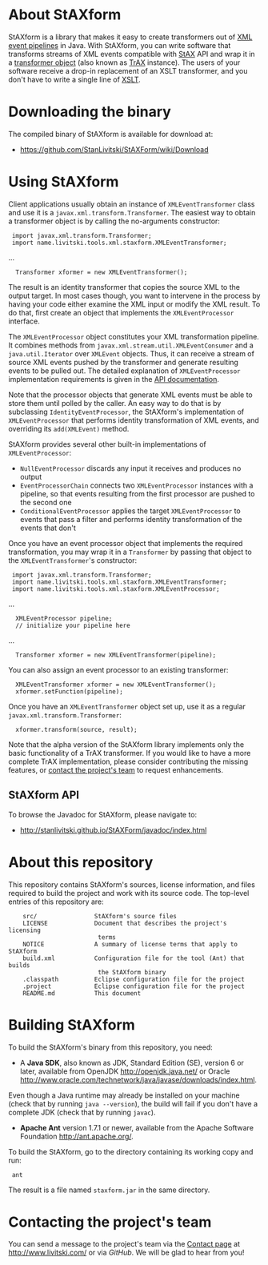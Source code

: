 <!--
 |    Copyright © 2013 Konstantin Livitski
 | 
 |    This file is part of StAXform. StAXform is
 |    licensed under the Apache License, Version 2.0 (the "License");
 |    you may not use this file except in compliance with the License.
 |    You may obtain a copy of the License at
 | 
 |      http://www.apache.org/licenses/LICENSE-2.0
 | 
 |    Unless required by applicable law or agreed to in writing, software
 |    distributed under the License is distributed on an "AS IS" BASIS,
 |    WITHOUT WARRANTIES OR CONDITIONS OF ANY KIND, either express or implied.
 |    See the License for the specific language governing permissions and
 |    limitations under the License.
 -->

<a name="sec-about"> </a>
About StAXform
==============
StAXform is a library that makes it easy to create transformers out of
[XML event pipelines][xpipe] in Java. With StAXform, you can write
software that transforms streams of XML events compatible with [StAX][] API and
wrap it in a [transformer object][TrAX] (also known as [TrAX][] instance). The
users of your software receive a drop-in replacement of an XSLT transformer,
and you don't have to write a single line of [XSLT][].

<a name="sec-download"> </a>
Downloading the binary
======================

The compiled binary of StAXform is available for download at:

 - <https://github.com/StanLivitski/StAXForm/wiki/Download>

<a name="sec-use"> </a>
Using StAXform
==============

Client applications usually obtain an instance of `XMLEventTransformer` class
and use it is a `javax.xml.transform.Transformer`. The easiest way to obtain a
transformer object is by calling the no-arguments constructor:

     import javax.xml.transform.Transformer;
     import name.livitski.tools.xml.staxform.XMLEventTransformer;

...

      Transformer xformer = new XMLEventTransformer();

The result is an identity transformer that copies the source XML to the output
target. In most cases though, you want to intervene in the process by having
your code either examine the XML input or modify the XML result. To do that,
first create an object that implements the `XMLEventProcessor` interface.

The `XMLEventProcessor` object constitutes your XML transformation pipeline.
It combines methods from `javax.xml.stream.util.XMLEventConsumer` and a
`java.util.Iterator` over `XMLEvent` objects. Thus, it can receive a stream of
source XML events pushed by the transformer and generate resulting events to be
pulled out. The detailed explanation of `XMLEventProcessor` implementation
requirements is given in the [API documentation](#sec-api).

Note that the processor objects that generate XML events must be able to store 
them until polled by the caller. An easy way to do that is by subclassing
`IdentityEventProcessor`, the StAXform's implementation of `XMLEventProcessor`
that performs identity transformation of XML events, and overriding its
`add(XMLEvent)` method.

<!-- TODO: IdentityEventProcessor subclassing example -->

StAXform provides several other built-in implementations of
`XMLEventProcessor`:

 - `NullEventProcessor` discards any input it receives and produces no
output  
 - `EventProcessorChain` connects two `XMLEventProcessor` instances with
a pipeline, so that events resulting from the first processor are pushed
to the second one
 - `ConditionalEventProcessor` applies the target `XMLEventProcessor`
to events that pass a filter and performs identity transformation of the
events that don't

Once you have an event processor object that implements the required
transformation, you may wrap it in a `Transformer` by passing that object
to the `XMLEventTransformer`'s constructor:

     import javax.xml.transform.Transformer;
     import name.livitski.tools.xml.staxform.XMLEventTransformer;
     import name.livitski.tools.xml.staxform.XMLEventProcessor;

...

      XMLEventProcessor pipeline;
      // initialize your pipeline here

...

      Transformer xformer = new XMLEventTransformer(pipeline);

You can also assign an event processor to an existing transformer:

      XMLEventTransformer xformer = new XMLEventTransformer();
      xformer.setFunction(pipeline);

Once you have an `XMLEventTransformer` object set up, use it as a
regular `javax.xml.transform.Transformer`:

      xformer.transform(source, result);

Note that the alpha version of the StAXform library implements only the basic
functionality of a TrAX transformer. If you would like to have a more complete
TrAX implementation, please consider contributing the missing features, or
[contact the project's team](#sec-contact) to request enhancements. 
 
<a name="sec-api"> </a>
StAXform API
------------

To browse the Javadoc for StAXform, please navigate to: 

 - <http://stanlivitski.github.io/StAXForm/javadoc/index.html>

<a name="sec-repo"> </a>
About this repository
=====================

This repository contains StAXform's sources, license information, and files
required to build the project and work with its source code. The top-level
entries of this repository are: 

        src/           		StAXform's source files
        LICENSE		        Document that describes the project's licensing
        					 terms
        NOTICE   	        A summary of license terms that apply to StAXform 
        build.xml      		Configuration file for the tool (Ant) that builds
                       		 the StAXform binary
        .classpath     		Eclipse configuration file for the project
        .project       		Eclipse configuration file for the project
        README.md			This document

<a name="sec-building"> </a>
Building StAXform
=================

To build the StAXform's binary from this repository, you need:

   - A **Java SDK**, also known as JDK, Standard Edition (SE), version 6 or
   later, available from OpenJDK <http://openjdk.java.net/> or Oracle
   <http://www.oracle.com/technetwork/java/javase/downloads/index.html>.

   Even though a Java runtime may already be installed on your machine
   (check that by running `java --version`), the build will fail if you
   don't have a complete JDK (check that by running `javac`).

   - **Apache Ant** version 1.7.1 or newer, available from the Apache Software
   Foundation <http://ant.apache.org/>.

To build the StAXform, go to the directory containing its working copy and run:

     ant

The result is a file named `staxform.jar` in the same directory. 

<a name="sec-contact"> </a>
Contacting the project's team
=============================

You can send a message to the project's team via the
[Contact page](http://www.livitski.com/contact) at <http://www.livitski.com/>
or via *GitHub*. We will be glad to hear from you!

   [xpipe]: https://en.wikipedia.org/wiki/XML_Pipelines
   [StAX]: http://jcp.org/en/jsr/detail?id=173
   [TrAX]: http://xml.apache.org/xalan-j/trax.html
   [XSLT]: https://en.wikipedia.org/wiki/XSL_Transformations
